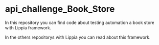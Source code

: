 # api_challenge_Book_Store

In this repository you can find code about testing automation a book store with Lippia framework.

In the others repositorys with Lippia you can read about this framework. 


